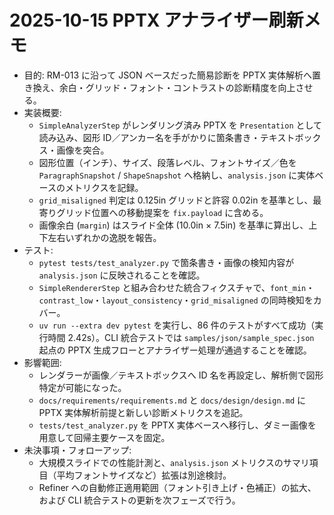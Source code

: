 # 2025-10-15 PPTX アナライザー刷新メモ

- 目的: RM-013 に沿って JSON ベースだった簡易診断を PPTX 実体解析へ置き換え、余白・グリッド・フォント・コントラストの診断精度を向上させる。
- 実装概要:
  - `SimpleAnalyzerStep` がレンダリング済み PPTX を `Presentation` として読み込み、図形 ID／アンカー名を手がかりに箇条書き・テキストボックス・画像を突合。
  - 図形位置（インチ）、サイズ、段落レベル、フォントサイズ／色を `ParagraphSnapshot` / `ShapeSnapshot` へ格納し、`analysis.json` に実体ベースのメトリクスを記録。
  - `grid_misaligned` 判定は 0.125in グリッドと許容 0.02in を基準とし、最寄りグリッド位置への移動提案を `fix.payload` に含める。
  - 画像余白 (`margin`) はスライド全体 (10.0in × 7.5in) を基準に算出し、上下左右いずれかの逸脱を報告。
- テスト:
  - `pytest tests/test_analyzer.py` で箇条書き・画像の検知内容が `analysis.json` に反映されることを確認。
  - `SimpleRendererStep` と組み合わせた統合フィクスチャで、`font_min`・`contrast_low`・`layout_consistency`・`grid_misaligned` の同時検知をカバー。
  - `uv run --extra dev pytest` を実行し、86 件のテストがすべて成功（実行時間 2.42s）。CLI 統合テストでは `samples/json/sample_spec.json` 起点の PPTX 生成フローとアナライザー処理が通過することを確認。
- 影響範囲:
  - レンダラーが画像／テキストボックスへ ID 名を再設定し、解析側で図形特定が可能になった。
  - `docs/requirements/requirements.md` と `docs/design/design.md` に PPTX 実体解析前提と新しい診断メトリクスを追記。
  - `tests/test_analyzer.py` を PPTX 実体ベースへ移行し、ダミー画像を用意して回帰主要ケースを固定。
- 未決事項・フォローアップ:
  - 大規模スライドでの性能計測と、`analysis.json` メトリクスのサマリ項目（平均フォントサイズなど）拡張は別途検討。
  - Refiner への自動修正適用範囲（フォント引き上げ・色補正）の拡大、および CLI 統合テストの更新を次フェーズで行う。
